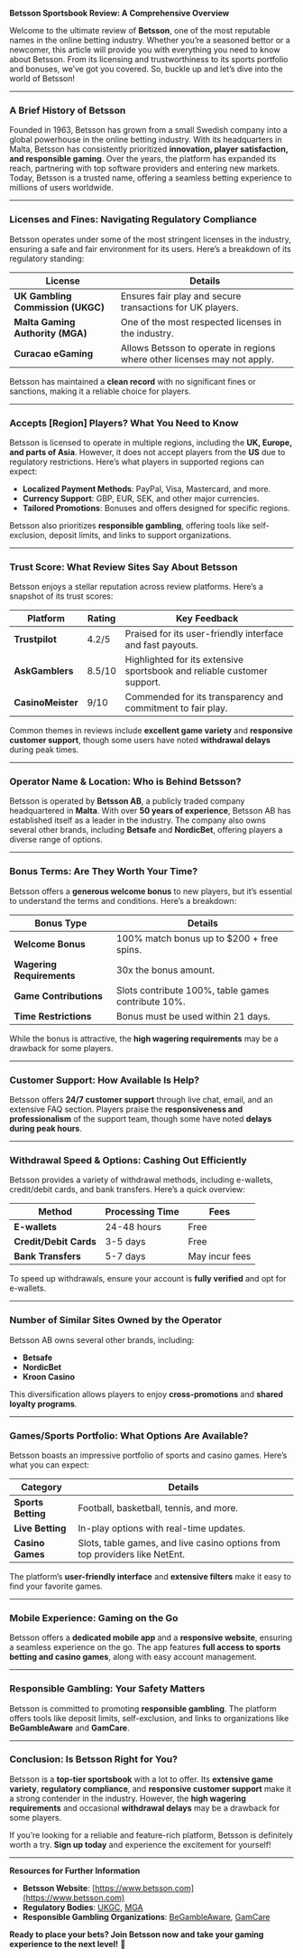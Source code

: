 **Betsson Sportsbook Review: A Comprehensive Overview**  

Welcome to the ultimate review of **Betsson**, one of the most reputable names in the online betting industry. Whether you’re a seasoned bettor or a newcomer, this article will provide you with everything you need to know about Betsson. From its licensing and trustworthiness to its sports portfolio and bonuses, we’ve got you covered. So, buckle up and let’s dive into the world of Betsson!  

---

### **A Brief History of Betsson**  

Founded in 1963, Betsson has grown from a small Swedish company into a global powerhouse in the online betting industry. With its headquarters in Malta, Betsson has consistently prioritized **innovation, player satisfaction, and responsible gaming**. Over the years, the platform has expanded its reach, partnering with top software providers and entering new markets. Today, Betsson is a trusted name, offering a seamless betting experience to millions of users worldwide.  

---

### **Licenses and Fines: Navigating Regulatory Compliance**  

Betsson operates under some of the most stringent licenses in the industry, ensuring a safe and fair environment for its users. Here’s a breakdown of its regulatory standing:  

| **License**         | **Details**                                                                 |
|----------------------|-----------------------------------------------------------------------------|
| **UK Gambling Commission (UKGC)** | Ensures fair play and secure transactions for UK players.                   |
| **Malta Gaming Authority (MGA)**  | One of the most respected licenses in the industry.                         |
| **Curacao eGaming**  | Allows Betsson to operate in regions where other licenses may not apply.    |

Betsson has maintained a **clean record** with no significant fines or sanctions, making it a reliable choice for players.  

---

### **Accepts [Region] Players? What You Need to Know**  

Betsson is licensed to operate in multiple regions, including the **UK, Europe, and parts of Asia**. However, it does not accept players from the **US** due to regulatory restrictions. Here’s what players in supported regions can expect:  

- **Localized Payment Methods**: PayPal, Visa, Mastercard, and more.  
- **Currency Support**: GBP, EUR, SEK, and other major currencies.  
- **Tailored Promotions**: Bonuses and offers designed for specific regions.  

Betsson also prioritizes **responsible gambling**, offering tools like self-exclusion, deposit limits, and links to support organizations.  

---

### **Trust Score: What Review Sites Say About Betsson**  

Betsson enjoys a stellar reputation across review platforms. Here’s a snapshot of its trust scores:  

| **Platform**       | **Rating** | **Key Feedback**                                                                 |
|--------------------|------------|----------------------------------------------------------------------------------|
| **Trustpilot**     | 4.2/5      | Praised for its user-friendly interface and fast payouts.                        |
| **AskGamblers**    | 8.5/10     | Highlighted for its extensive sportsbook and reliable customer support.          |
| **CasinoMeister**  | 9/10       | Commended for its transparency and commitment to fair play.                      |

Common themes in reviews include **excellent game variety** and **responsive customer support**, though some users have noted **withdrawal delays** during peak times.  

---

### **Operator Name & Location: Who is Behind Betsson?**  

Betsson is operated by **Betsson AB**, a publicly traded company headquartered in **Malta**. With over **50 years of experience**, Betsson AB has established itself as a leader in the industry. The company also owns several other brands, including **Betsafe** and **NordicBet**, offering players a diverse range of options.  

---

### **Bonus Terms: Are They Worth Your Time?**  

Betsson offers a **generous welcome bonus** to new players, but it’s essential to understand the terms and conditions. Here’s a breakdown:  

| **Bonus Type**       | **Details**                                                                 |
|-----------------------|-----------------------------------------------------------------------------|
| **Welcome Bonus**     | 100% match bonus up to $200 + free spins.                                   |
| **Wagering Requirements** | 30x the bonus amount.                                                     |
| **Game Contributions** | Slots contribute 100%, table games contribute 10%.                         |
| **Time Restrictions** | Bonus must be used within 21 days.                                         |

While the bonus is attractive, the **high wagering requirements** may be a drawback for some players.  

---

### **Customer Support: How Available Is Help?**  

Betsson offers **24/7 customer support** through live chat, email, and an extensive FAQ section. Players praise the **responsiveness and professionalism** of the support team, though some have noted **delays during peak hours**.  

---

### **Withdrawal Speed & Options: Cashing Out Efficiently**  

Betsson provides a variety of withdrawal methods, including e-wallets, credit/debit cards, and bank transfers. Here’s a quick overview:  

| **Method**         | **Processing Time** | **Fees**          |
|--------------------|---------------------|-------------------|
| **E-wallets**      | 24-48 hours         | Free              |
| **Credit/Debit Cards** | 3-5 days          | Free              |
| **Bank Transfers** | 5-7 days            | May incur fees    |

To speed up withdrawals, ensure your account is **fully verified** and opt for e-wallets.  

---

### **Number of Similar Sites Owned by the Operator**  

Betsson AB owns several other brands, including:  

- **Betsafe**  
- **NordicBet**  
- **Kroon Casino**  

This diversification allows players to enjoy **cross-promotions** and **shared loyalty programs**.  

---

### **Games/Sports Portfolio: What Options Are Available?**  

Betsson boasts an impressive portfolio of sports and casino games. Here’s what you can expect:  

| **Category**       | **Details**                                                                 |
|--------------------|-----------------------------------------------------------------------------|
| **Sports Betting** | Football, basketball, tennis, and more.                                    |
| **Live Betting**   | In-play options with real-time updates.                                    |
| **Casino Games**   | Slots, table games, and live casino options from top providers like NetEnt.|

The platform’s **user-friendly interface** and **extensive filters** make it easy to find your favorite games.  

---

### **Mobile Experience: Gaming on the Go**  

Betsson offers a **dedicated mobile app** and a **responsive website**, ensuring a seamless experience on the go. The app features **full access to sports betting and casino games**, along with easy account management.  

---

### **Responsible Gambling: Your Safety Matters**  

Betsson is committed to promoting **responsible gambling**. The platform offers tools like deposit limits, self-exclusion, and links to organizations like **BeGambleAware** and **GamCare**.  

---

### **Conclusion: Is Betsson Right for You?**  

Betsson is a **top-tier sportsbook** with a lot to offer. Its **extensive game variety**, **regulatory compliance**, and **responsive customer support** make it a strong contender in the industry. However, the **high wagering requirements** and occasional **withdrawal delays** may be a drawback for some players.  

If you’re looking for a reliable and feature-rich platform, Betsson is definitely worth a try. **Sign up today** and experience the excitement for yourself!  

---

**Resources for Further Information**  
- **Betsson Website**: [https://www.betsson.com](https://www.betsson.com)  
- **Regulatory Bodies**: [UKGC](https://www.gamblingcommission.gov.uk), [MGA](https://www.mga.org.mt)  
- **Responsible Gambling Organizations**: [BeGambleAware](https://www.begambleaware.org), [GamCare](https://www.gamcare.org.uk)  

**Ready to place your bets? Join Betsson now and take your gaming experience to the next level!** 🚀